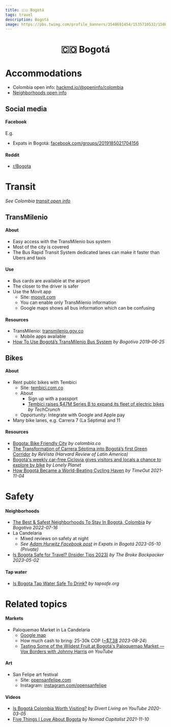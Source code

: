 ```yaml
---
title: 🇨🇴 Bogotá
tags: travel
description: Bogotá
image: https://pbs.twimg.com/profile_banners/3540691454/1535710532/1500x500
---
```


<h1 style="text-align: center;">🇨🇴 Bogotá</h1>

# Accommodations

- Colombia open info: [hackmd.io/@openinfo/colombia](https://hackmd.io/@openinfo/colombia)
- [Neighborhoods open info](https://docs.google.com/spreadsheets/d/12Bd-2KRwsW8OuQs1QuaAnff5cdECcdHs0QDMvsIOsNs/edit#gid=0&fvid=1522371501)


## Social media

#### Facebook

E.g.

- Expats in Bogotá: [facebook.com/groups/2019185021704156](https://www.facebook.com/groups/2019185021704156)

#### Reddit

- [r/Bogota](https://www.reddit.com/r/Bogota)

# Transit

*See Colombia [transit open info ](https://hackmd.io/@openinfo/colombia#Transit)*

## TransMilenio

#### About

- Easy access with the TransMilenio bus system
- Most of the city is covered
- The Bus Rapid Transit System dedicated lanes can make it faster than Ubers and taxis


#### Use

- Bus cards are available at the airport
- The closer to the driver is safer
- Use the Movit app
    - Site: [moovit.com](https://moovit.com)
    - You can enable only TransMilenio information
    - Google maps shows all bus information which can be confusing

#### Resources

- TransMilenio: [transmilenio.gov.co](https://www.transmilenio.gov.co)
    - Mobile apps available
- [How To Use Bogotá’s TransMilenio Bus System](https://bogotivo.com/en/bogota-transmilenio-guide) *by Bogotivo 2019-06-25*


## Bikes

#### About

- Rent public bikes with Tembici
    - Site: [tembici.com.co](https://tembici.com.co/en/)
    - About
        - Sign up with a passport
        - [Tembici raises $47M Series B to expand its fleet of electric bikes](https://techcrunch.com/2020/06/03/tembici-raises-47m-series-b-to-expand-its-fleet-of-electric-bikes) *by TechCrunch*
    - Opportunity: Integrate with Google and Apple pay
- Many bike lanes, e.g. Carrera 7 (La Séptima) and 11

#### Resources

- [Bogota: Bike Friendly City](https://www.colombia.co/en/colombia-travel/bogota-bike-friendly-city) *by colombia.co*
- [The Transformation of Carrera Séptima into Bogotá’s first Green Corridor](https://revista.drclas.harvard.edu/the-transformation-of-carrera-septima-into-bogotas-first-green-corridor) *by ReVista (Harvard Review of Latin America)*
- [Bogotá's weekly car-free Ciclovia gives visitors and locals a chance to explore by bike](https://www.lonelyplanet.com/articles/bike-ciclovia-de-bogota) *by Lonely Planet*
- [How Bogotá Became a World-Beating Cycling Haven](https://www.timeout.com/news/how-bogota-became-a-world-beating-cycling-haven-110421) *by TimeOut 2021-11-04*

# Safety

#### Neighborhoods

- [The Best & Safest Neighborhoods To Stay In Bogotá, Colombia](https://bogotivo.com/en/best-bogota-neighborhoods) *by Bogotivo 2022-07-16*
- La Candelaria
    - Mixed reviews on safety at night
    - *See [Adam Hurwitz Facebook post](https://www.facebook.com/groups/2019185021704156/permalink/3747731635516144) *in Expats in Bogotá 2023-05-10* (Private)*
- [Is Bogota Safe for Travel? (Insider Tips 2023)](https://www.thebrokebackpacker.com/is-bogota-safe) *by The Broke Backpacker 2023-05-02*

#### Tap water

- [Is Bogota Tap Water Safe To Drink?](https://www.tapsafe.org/bogota-tap-water) *by tapsafe.org*

# Related topics

#### Markets

- Paloquemao Market in La Candelaria
    - [Google map](https://goo.gl/maps/uAKNStbAxCM4jQKY6)
    - How much cash to bring: 25-30k COP ([~$7.38](https://duckduckgo.com/?q=30000+COP+to+USD&t=ffab&atb=v317-1&ia=currency) *2023-08-24*)
    - [Tasting Some of the Wildest Fruit at Bogotá's Paloquemao Market — Vox Borders with Johnny Harris](https://www.youtube.com/watch?v=Oq7qbXcmba0) *on YouTube*

#### Art

- San Felipe art festival
    - Site: [opensanfelipe.com](https://www.opensanfelipe.com/)
    - Instagram: [instagram.com/opensanfelipe](https://www.instagram.com/opensanfelipe)

#### Videos

- [Is Bogotá Colombia Worth Visiting?](https://www.youtube.com/watch?v=W4UBoqjGjjg) *by Divert Living on YouTube 2020-03-05*
- [Five Things I Love About Bogota](https://www.youtube.com/watch?v=fNhxKDtvVs8) *by Nomad Capitalist 2021-11-10*